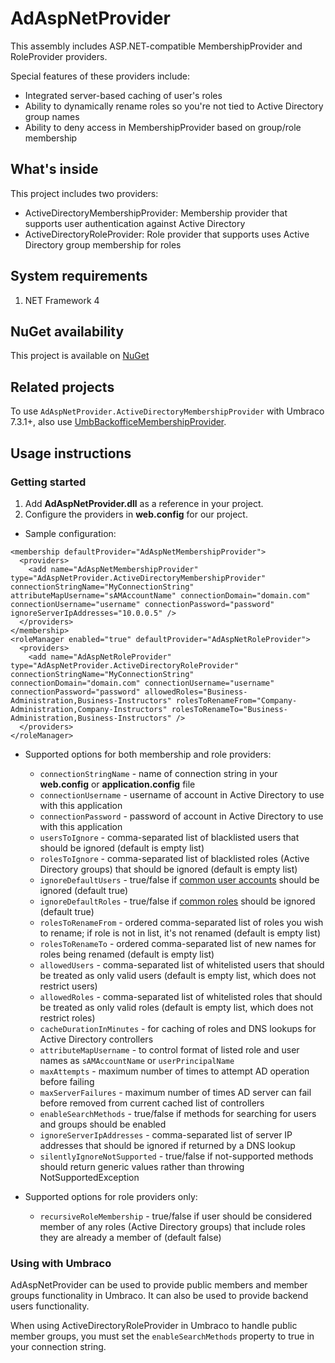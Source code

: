# AdAspNetProvider
This assembly includes ASP.NET-compatible MembershipProvider and RoleProvider providers.

Special features of these providers include:
- Integrated server-based caching of user's roles
- Ability to dynamically rename roles so you're not tied to Active Directory group names
- Ability to deny access in MembershipProvider based on group/role membership

## What's inside
This project includes two providers:
- ActiveDirectoryMembershipProvider: Membership provider that supports user authentication against Active Directory
- ActiveDirectoryRoleProvider: Role provider that supports uses Active Directory group membership for roles

## System requirements
1. NET Framework 4

## NuGet availability
This project is available on [NuGet](https://www.nuget.org/packages/AdAspNetProvider)

## Related projects
To use `AdAspNetProvider.ActiveDirectoryMembershipProvider` with Umbraco 7.3.1+, also use [UmbBackofficeMembershipProvider](https://github.com/Bitmapped/UmbBackofficeMembershipProvider).

## Usage instructions
### Getting started
1. Add **AdAspNetProvider.dll** as a reference in your project.
2. Configure the providers in **web.config** for our project.
  - Sample configuration:
  ```
  <membership defaultProvider="AdAspNetMembershipProvider">
    <providers>
      <add name="AdAspNetMembershipProvider" type="AdAspNetProvider.ActiveDirectoryMembershipProvider" connectionStringName="MyConnectionString" attributeMapUsername="sAMAccountName" connectionDomain="domain.com" connectionUsername="username" connectionPassword="password" ignoreServerIpAddresses="10.0.0.5" />
    </providers>
  </membership>
  <roleManager enabled="true" defaultProvider="AdAspNetRoleProvider">
    <providers>
      <add name="AdAspNetRoleProvider" type="AdAspNetProvider.ActiveDirectoryRoleProvider" connectionStringName="MyConnectionString" connectionDomain="domain.com" connectionUsername="username" connectionPassword="password" allowedRoles="Business-Administration,Business-Instructors" rolesToRenameFrom="Company-Administration,Company-Instructors" rolesToRenameTo="Business-Administration,Business-Instructors" />
    </providers>
  </roleManager>
  ```
  
  - Supported options for both membership and role providers:
    - `connectionStringName` - name of connection string in your **web.config** or **application.config** file
    - `connectionUsername` - username of account in Active Directory to use with this application
    - `connectionPassword` - password of account in Active Directory to use with this application
    - `usersToIgnore` - comma-separated list of blacklisted users that should be ignored (default is empty list)
    - `rolesToIgnore` - comma-separated list of blacklisted roles (Active Directory groups) that should be ignored (default is empty list)
    - `ignoreDefaultUsers` - true/false if [common user accounts](https://gist.github.com/Bitmapped/e532454f6a64ef52ca7e) should be ignored (default true)
    - `ignoreDefaultRoles` - true/false if [common roles](https://gist.github.com/Bitmapped/e532454f6a64ef52ca7e) should be ignored (default true)
    - `rolesToRenameFrom` - ordered comma-separated list of roles you wish to rename; if role is not in list, it's not renamed (default is empty list)
    - `rolesToRenameTo` - ordered comma-separated list of new names for roles being renamed (default is empty list)
    - `allowedUsers` - comma-separated list of whitelisted users that should be treated as only valid users (default is empty list, which does not restrict users)
    - `allowedRoles` - comma-separated list of whitelisted roles that should be treated as only valid roles (default is empty list, which does not restrict roles)
    - `cacheDurationInMinutes` - for caching of roles and DNS lookups for Active Directory controllers
    - `attributeMapUsername` - to control format of listed role and user names as `sAMAccountName` or `userPrincipalName`
    - `maxAttempts` - maximum number of times to attempt AD operation before failing
    - `maxServerFailures` - maximum number of times AD server can fail before removed from current cached list of controllers
    - `enableSearchMethods` - true/false if methods for searching for users and groups should be enabled
    - `ignoreServerIpAddresses` - comma-separated list of server IP addresses that should be ignored if returned by a DNS lookup
    - `silentlyIgnoreNotSupported` - true/false if not-supported methods should return generic values rather than throwing NotSupportedException

- Supported options for role providers only:
  - `recursiveRoleMembership` - true/false if user should be considered member of any roles (Active Directory groups) that include roles they are already a member of (default false)

### Using with Umbraco
AdAspNetProvider can be used to provide public members and member groups functionality in Umbraco. It can also be used to provide backend users functionality.

When using ActiveDirectoryRoleProvider in Umbraco to handle public member groups, you must set the `enableSearchMethods` property to true in your connection string.
